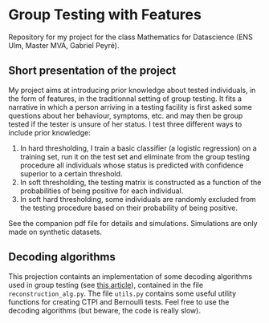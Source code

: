 # Group Testing with Features

Repository for my project for the class Mathematics for Datascience (ENS Ulm, Master MVA, Gabriel Peyré). 

## Short presentation of the project

My project aims at introducing prior knowledge about tested individuals, in the form of features, in the traditionnal setting of group testing. It fits a narrative in which a person arriving in a testing facility is first asked some questions about her behaviour, symptoms, etc. and may then be group tested if the tester is unsure of her status. I test three different ways to include prior knowledge: 

1. In hard thresholding, I train a basic classifier (a logistic regression) on a training set, run it on the test set and eliminate from the group testing procedure all individuals whose status is predicted with confidence superior to a certain threshold.
2. In soft thresholding, the testing matrix is constructed as a function of the probabilities of being positive for each individual.
3. In soft hard thresholding, some individuals are randomly excluded from the testing procedure based on their probability of being positive.

See the companion pdf file for details and simulations. Simulations are only made on synthetic datasets. 

## Decoding algorithms 

This projection containts an implementation of some decoding algorithms used in group testing (see [this article](https://ieeexplore.ieee.org/abstract/document/6781038)), contained in the file `reconstruction_alg.py`. The file `utils.py` contains some useful utility functions for creating CTPI and Bernoulli tests. Feel free to use the decoding algorithms (but beware, the code is really slow).
